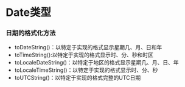 # Date类型

### 日期的格式化方法
- toDateString()：以特定于实现的格式显示星期几、月、日和年
- toTimeString():以特定于实现的格式显示时、分、秒和时区
- toLocaleDateString()：以特定于地区的格式显示星期几、月、日、年
- toLocaleTimeString()：以特定于实现的格式显示时、分、秒
- toUTCString()：以特定于实现的格式完整的UTC日期
